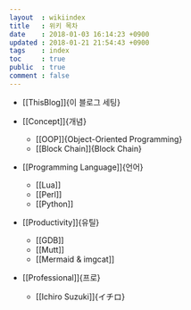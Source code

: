```yaml
---
layout  : wikiindex
title   : 위키 목차
date 	: 2018-01-03 16:14:23 +0900
updated : 2018-01-21 21:54:43 +0900
tags    : index
toc     : true
public  : true
comment : false
---
```


* [[ThisBlog]]{이 블로그 세팅}

* [[Concept]]{개념}
  * [[OOP]]{Object-Oriented Programming}
  * [[Block Chain]]{Block Chain}
* [[Programming Language]]{언어}
  * [[Lua]]
  * [[Perl]]
  * [[Python]]
* [[Productivity]]{유틸}
  * [[GDB]]
  * [[Mutt]]
  * [[Mermaid & imgcat]]
* [[Professional]]{프로}
  * [[Ichiro Suzuki]]{イチロ}
